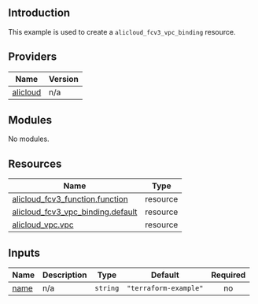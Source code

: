 ## Introduction

This example is used to create a `alicloud_fcv3_vpc_binding` resource.

<!-- BEGIN_TF_DOCS -->
## Providers

| Name | Version |
|------|---------|
| <a name="provider_alicloud"></a> [alicloud](#provider\_alicloud) | n/a |

## Modules

No modules.

## Resources

| Name | Type |
|------|------|
| [alicloud_fcv3_function.function](https://registry.terraform.io/providers/aliyun/alicloud/latest/docs/resources/fcv3_function) | resource |
| [alicloud_fcv3_vpc_binding.default](https://registry.terraform.io/providers/aliyun/alicloud/latest/docs/resources/fcv3_vpc_binding) | resource |
| [alicloud_vpc.vpc](https://registry.terraform.io/providers/aliyun/alicloud/latest/docs/resources/vpc) | resource |

## Inputs

| Name | Description | Type | Default | Required |
|------|-------------|------|---------|:--------:|
| <a name="input_name"></a> [name](#input\_name) | n/a | `string` | `"terraform-example"` | no |
<!-- END_TF_DOCS -->
